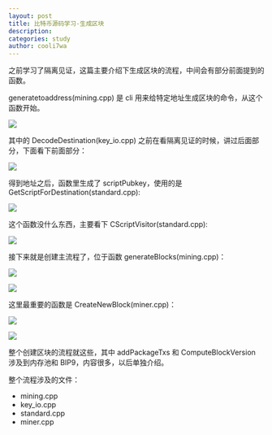 ```yaml
---
layout: post
title: 比特币源码学习-生成区块
description:
categories: study
author: cooli7wa
---
```

之前学习了隔离见证，这篇主要介绍下生成区块的流程，中间会有部分前面提到的函数。

generatetoaddress(mining.cpp) 是 cli 用来给特定地址生成区块的命令，从这个函数开始。

![]({{site.baseurl}}/images/md/sc_generate_block_0.png)

其中的 DecodeDestination(key_io.cpp) 之前在看隔离见证的时候，讲过后面部分，下面看下前面部分：

![]({{site.baseurl}}/images/md/sc_generate_block_1.png)

得到地址之后，函数里生成了 scriptPubkey，使用的是 GetScriptForDestination(standard.cpp):

![]({{site.baseurl}}/images/md/sc_generate_block_2.png)

这个函数没什么东西，主要看下 CScriptVisitor(standard.cpp):

![]({{site.baseurl}}/images/md/sc_generate_block_3.png)

接下来就是创建主流程了，位于函数 generateBlocks(mining.cpp)：

![]({{site.baseurl}}/images/md/sc_generate_block_4.png)

![]({{site.baseurl}}/images/md/sc_generate_block_5.png)

这里最重要的函数是 CreateNewBlock(miner.cpp)：

![]({{site.baseurl}}/images/md/sc_generate_block_6.png)

![]({{site.baseurl}}/images/md/sc_generate_block_7.png)

整个创建区块的流程就这些，其中 addPackageTxs 和 ComputeBlockVersion 涉及到内存池和 BIP9，内容很多，以后单独介绍。

整个流程涉及的文件：

- mining.cpp
- key_io.cpp
- standard.cpp
- miner.cpp<script type="text/javascript" src="https://cdn.mathjax.org/mathjax/latest/MathJax.js?config=default"></script>
